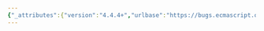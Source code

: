 ```yaml
---
{"_attributes":{"version":"4.4.4+","urlbase":"https://bugs.ecmascript.org/","maintainer":"dherman@mozilla.com"},"bug":{"bug_id":3355,"creation_ts":"2014-11-13 08:47:00 -0800","short_desc":"12.2.5.9 PropertyDefinitionEvaluation: DefinePropertyOrThrow -> CreateDataPropertyOrThrow and typo","delta_ts":"2014-12-07 14:35:05 -0800","product":"Draft for 6th Edition","component":"editorial issue","version":"Rev 28: October 14, 2014 Draft","rep_platform":"All","op_sys":"All","bug_status":"RESOLVED","resolution":"FIXED","priority":"Normal","bug_severity":"normal","everconfirmed":true,"reporter":{"uid":"andrebargull","name":"André Bargull"},"assigned_to":{"uid":"allen","name":"Allen Wirfs-Brock"},"long_desc":[{"commentid":10604,"comment_count":0,"who":{"uid":"andrebargull","name":"André Bargull"},"bug_when":"2014-11-13 08:47:33 -0800","thetext":"12.2.5.9 Runtime Semantics: PropertyDefinitionEvaluation\n\n- PropertyDefinition : IdentifierReference, steps 6-7\n- PropertyDefinition : PropertyName : AssignmentExpression, steps 7-8 \n\nThe calls to DefinePropertyOrThrow can be replaced with CreateDataPropertyOrThrow.\n\n\nPropertyDefinition : PropertyName : AssignmentExpression, steps 6.e.i\n\nChange `v` to `propValue`."},{"commentid":10754,"comment_count":1,"who":{"uid":"allen","name":"Allen Wirfs-Brock"},"bug_when":"2014-12-05 09:19:04 -0800","thetext":"fixed in rev29 editor's draft"},{"commentid":10891,"comment_count":2,"who":{"uid":"allen","name":"Allen Wirfs-Brock"},"bug_when":"2014-12-07 14:35:05 -0800","thetext":"fixed in rev29"}]}}
---
```

